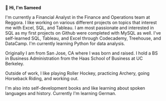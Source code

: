👋 **Hi, I'm Sameed**

I'm currently a Financial Analyst in the Finance and Operations team at Reggora. I like working on various different projects on topics that interest me with Excel, SQL, and Tableau. I am most passionate and interested in SQL as my first projects on Github were completed with MySQL as well. I've self-learned SQL, Tableau, and Excel through Codecademy, Treehouse, and DataCamp. I'm currently learning Python for data analysis.

Originally I am from San Jose, CA where I was born and raised. I hold a BS in Business Administration from the Haas School of Business at UC Berkeley.

Outside of work, I like playing Roller Hockey, practicing Archery, going Horseback Riding, and working out.

I'm also into self-development books and like learning about spoken languages and history. Currently I'm learning German.

<!--
**sameedj/sameedj** is a ✨ _special_ ✨ repository because its `README.md` (this file) appears on your GitHub profile.

Here are some ideas to get you started:

- 🔭 I’m currently working on ...
- 🌱 I’m currently learning ...
- 👯 I’m looking to collaborate on ...
- 🤔 I’m looking for help with ...
- 💬 Ask me about ...
- 📫 How to reach me: ...
- 😄 Pronouns: ...
- ⚡ Fun fact: ...
-->
